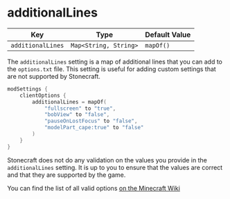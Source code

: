 # additionalLines

| Key               | Type                  | Default Value |
|-------------------|-----------------------|---------------|
| `additionalLines` | `Map<String, String>` | `mapOf()`     |

The `additionalLines` setting is a map of additional lines that you can add to the `options.txt` file. 
This setting is useful for adding custom settings that are not supported by Stonecraft.

```kotlin title='build.gradle.kts'
modSettings {
    clientOptions {
        additionalLines = mapOf(
            "fullscreen" to "true",
            "bobView" to "false",
            "pauseOnLostFocus" to "false",
            "modelPart_cape:true" to "false"
        )
    }
}
```

Stonecraft does not do any validation on the values you provide in the `additionalLines` setting.
It is up to you to ensure that the values are correct and that they are supported by the game.

You can find the list of all valid options [on the Minecraft Wiki](https://minecraft.wiki/w/Options.txt)
